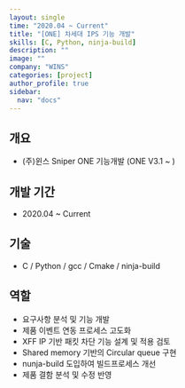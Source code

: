 ```yaml
---
layout: single
time: "2020.04 ~ Current"
title: "[ONE] 차세대 IPS 기능 개발"
skills: [C, Python, ninja-build]
description: ""
image: ""
company: "WINS"
categories: [project]
author_profile: true
sidebar:
  nav: "docs"
---
```


## 개요

* (주)윈스 Sniper ONE 기능개발 (ONE V3.1 ~ )

## 개발 기간

* 2020.04 ~ Current

## 기술

*  C / Python / gcc / Cmake / ninja-build

## 역할

* 요구사항 분석 및 기능 개발 
* 제품 이벤트 연동 프로세스 고도화
* XFF IP 기반 패킷 차단 기능 설계 및 적용 검토
* Shared memory 기반의 Circular queue 구현
* nunja-build 도입하여 빌드프로세스 개선
* 제품 결함 분석 및 수정 반영

